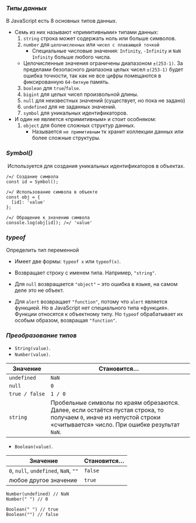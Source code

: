 ### _Типы данных_

В JavaScript есть 8 основных типов данных.

- Семь из них называют «примитивными» типами данных:
  1. `string` строка может содержать ноль или больше символов.
  2. `number` для `целочисленных` или `чисел с плавающей точкой`
     - Специальные числовые значения: `Infinity`, `-Infinity` и `NaN`
       `Infinity` больше любого числа.
    - Целочисленные значения ограничены диапазоном `±(253-1)`.
      За пределами безопасного диапазона целых чисел `±(253-1)` будет ошибка точности, так как не все цифры помещаются в фиксированную `64-битную` память.
  3. `boolean` для `true`/`false`.
  4. `bigint` для целых чисел произвольной длины.
  5. `null` для неизвестных значений (существует, но пока не задано)
  6. `undefined` для не заданных значений.
  7. `symbol` для уникальных идентификаторов.
- И один не является «примитивным» и стоит особняком: 
  1. `object` для более сложных структур данных.
     - Называется `не примитивным` тк хранит коллекции данных или более сложные структуры.

### *Symbol()*

 Используется для создания уникальных идентификаторов в объектах.

```
/=/ Создание символа
const id = Symbol();

/=/ Использование символа в объекте
const obj = {
  [id]: 'value'
};

/=/ Обращение к значению символа
console.log(obj[id]); /=/ 'value'
```

### *typeof*

Определить тип переменной 

- Имеет две формы: `typeof x` или `typeof(x)`.
- Возвращает строку с именем типа. Например, `"string"`.
  
- Для `null` возвращается `"object"` – это ошибка в языке, на самом деле это не объект.
- Для `alert` возвращает `"function"`, потому что `alert` является функцией.  Но в JavaScript нет специального типа «функция». Функции относятся к объектному типу. Но `typeof` обрабатывает их особым образом, возвращая `"function"`.  

### _Преобразование типов_

- `String(value)`.
- `Number(value)`.

| Значение       | Становится…                                                                                                                                                            |
| -------------- | ---------------------------------------------------------------------------------------------------------------------------------------------------------------------- |
| `undefined`    | `NaN`                                                                                                                                                                  |
| `null`         | `0`                                                                                                                                                                    |
| `true / false` | `1 / 0`                                                                                                                                                                |
| `string`       | Пробельные символы по краям обрезаются. Далее, если остаётся пустая строка, то получаем `0`, иначе из непустой строки «считывается» число. При ошибке результат `NaN`. |

- `Boolean(value)`.

| Значение                              | Становится… |
| ------------------------------------- | ----------- |
| `0`, `null`, `undefined`, `NaN`, `""` | `false`     |
| любое другое значение                 | `true`      |

```
Number(undefined) // NaN
Number(" ") // 0

Boolean(" ") // true
Boolean("") // false
```
